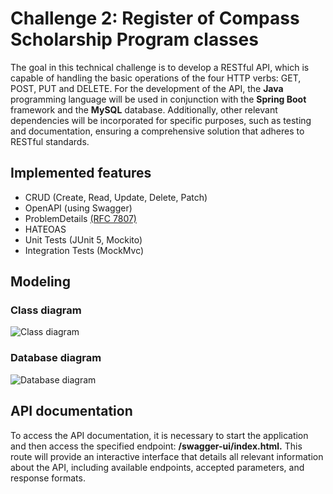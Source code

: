 # Challenge 2: Register of Compass Scholarship Program classes

The goal in this technical challenge is to develop a RESTful API, which is capable of handling the basic operations of the four HTTP verbs: GET, POST, PUT and DELETE. For the development of the API, the **Java** programming language will be used in conjunction with the **Spring Boot** framework and the **MySQL** database. Additionally, other relevant dependencies will be incorporated for specific purposes, such as testing and documentation, ensuring a comprehensive solution that adheres to RESTful standards.
## Implemented features

* CRUD (Create, Read, Update, Delete, Patch)  
* OpenAPI (using Swagger)  
* ProblemDetails [(RFC 7807)](https://datatracker.ietf.org/doc/html/rfc7807)  
* HATEOAS  
* Unit Tests (JUnit 5, Mockito)  
* Integration Tests (MockMvc)  

## Modeling
### Class diagram
![Class diagram](https://raw.githubusercontent.com/kia735/Challenge_2/main/docs/class_diagram.png)

### Database diagram
![Database diagram](https://raw.githubusercontent.com/kia735/Challenge_2/main/docs/database_diagram.png)

## API documentation
To access the API documentation, it is necessary to start the application and then access the specified endpoint: **/swagger-ui/index.html.** This route will provide an interactive interface that details all relevant information about the API, including available endpoints, accepted parameters, and response formats.
